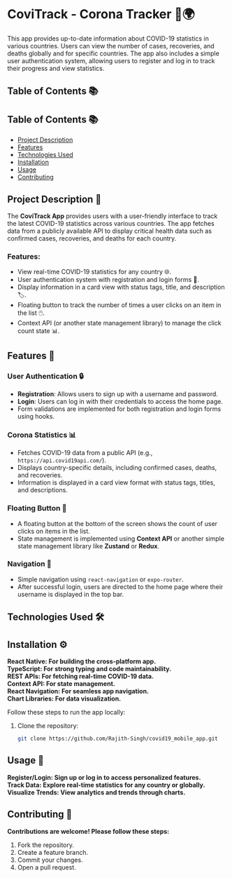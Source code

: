 # CoviTrack - Corona Tracker 💉🌍

This app provides up-to-date information about COVID-19 statistics in various countries. Users can view the number of cases, recoveries, and deaths globally and for specific countries. The app also includes a simple user authentication system, allowing users to register and log in to track their progress and view statistics.

## Table of Contents 📚
## Table of Contents 📚
- [Project Description](#project-description-📝)
- [Features](#features-🚀)
- [Technologies Used](#technologies-used-🛠️)
- [Installation](#installation-⚙️)
- [Usage](#usage-🔧)
- [Contributing](#contributing-🤝)


## Project Description 📝

The **CoviTrack App** provides users with a user-friendly interface to track the latest COVID-19 statistics across various countries. The app fetches data from a publicly available API to display critical health data such as confirmed cases, recoveries, and deaths for each country.

### Features:
- View real-time COVID-19 statistics for any country 🌐.
- User authentication system with registration and login forms 🔑.
- Display information in a card view with status tags, title, and description 🏷️.
- Floating button to track the number of times a user clicks on an item in the list 🖱️.
- Context API (or another state management library) to manage the click count state 📊.

## Features 🚀

### User Authentication 🔒
- **Registration**: Allows users to sign up with a username and password.
- **Login**: Users can log in with their credentials to access the home page.
- Form validations are implemented for both registration and login forms using hooks.

### Corona Statistics 📊
- Fetches COVID-19 data from a public API (e.g., `https://api.covid19api.com/`).
- Displa[]()ys country-specific details, including confirmed cases, deaths, and recoveries.
- Information is displayed in a card view format with status tags, titles, and descriptions.

### Floating Button 🦸
- A floating button at the bottom of the screen shows the count of user clicks on items in the list.
- State management is implemented using **Context API** or another simple state management library like **Zustand** or **Redux**.

### Navigation 🧭
- Simple navigation using `react-navigation` or `expo-router`.
- After successful login, users are directed to the home page where their username is displayed in the top bar.

## Technologies Used 🛠️
 
## Installation ⚙️

**React Native: For building the cross-platform app.**<br>
**TypeScript: For strong typing and code maintainability.**<br>
**REST APIs: For fetching real-time COVID-19 data.**<br>
**Context API: For state management.**<br>
**React Navigation: For seamless app navigation.**<br>
**Chart Libraries: For data visualization.**

Follow these steps to run the app locally:

1. Clone the repository:
   ```bash
   git clone https://github.com/Rajith-Singh/covid19_mobile_app.git

## Usage 🔧

**Register/Login: Sign up or log in to access personalized features.**<br>
**Track Data: Explore real-time statistics for any country or globally.**<br>
**Visualize Trends: View analytics and trends through charts.**<br>

## Contributing 🤝

**Contributions are welcome! Please follow these steps:**

1. Fork the repository.
2. Create a feature branch.
3. Commit your changes.
4. Open a pull request.
